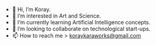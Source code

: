 - 👋 Hi, I’m Koray. 
- 👀 I’m interested in Art and Science.
- 🌱 I’m currently learning Artificial Intelligence concepts.
- 💞️ I’m looking to collaborate on technological start-ups.
- 📫 How to reach me > koraykaraworks@gmail.com

<!---
kokoraykararaa/kokoraykararaa is a ✨ special ✨ repository because its `README.md` (this file) appears on your GitHub profile.
You can click the Preview link to take a look at your changes.
--->
